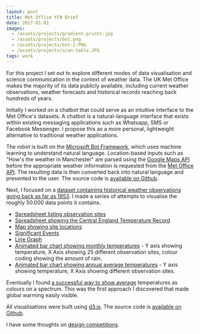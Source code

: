 ```yaml
---
layout: post
title: Met Office YCN Brief
date: 2017-01-01
images: 
  - /assets/projects/gradient-prints.jpg
  - /assets/projects/bot.png
  - /assets/projects/bot-2.PNG
  - /assets/projects/scan-table.JPG
tags: work
---
```


For this project I set out to explore different modes of data visualisation and science communication in the context of weather data. The UK Met Office makes the majority of its data publicly available, including current weather observations, weather forecasts and historical records reaching back hundreds of years.

Initially I worked on a chatbot that could serve as an intuitive interface to the Met Office's datasets. A chatbot is a natural-language interface that exists within existing messaging applications such as Whatsapp, SMS or Facebook Messenger. I propose this as a more personal, lightweight alternative to traditional weather applications.

The robot is built on the [Microsoft Bot Framework](https://dev.botframework.com/), which uses machine learning to understand natural language. Location-based inputs  such as "How's the weather in Manchester" are parsed using the [Google Maps API](https://developers.google.com/maps/) before the appropriate weather information is requested from the [Met Office API](http://www.metoffice.gov.uk/datapoint). The resulting data is then converted back into natural language and presented to the user. The source code is [available on Github](https://github.com/awesomephant/weatherbot).

Next, I focused on a [dataset containing historical weather observations going back as far as 1853](http://www.metoffice.gov.uk/public/weather/climate-historic/#?tab=climateHistoric). I made a series of attempts to visualise the roughly 50.000 data points it contains.

- [Spreadsheet listing observation sites](https://docs.google.com/spreadsheets/d/1xYVZw5wCWfg2fKV-0gaZSlzr7ntLmdzHnBz4iSKLSI4/pubhtml)
- [Spreadsheet showing the Central England Temperature Record](https://docs.google.com/spreadsheets/d/1ueKlVpeMMa2wtQkjnEVAhhlANF2IMqUdLAslqiblDsY/pubhtml#)
- [Map showing site locations](http://awesomephant.github.io/metoffice-graphic/map.html)
- [Significant Events](http://awesomephant.github.io/metoffice-graphic/table.html)
- [Line Graph](http://awesomephant.github.io/metoffice-graphic/oxford-line.html)
- [Animated bar chart showing monthly temperatures](http://awesomephant.github.io/metoffice-graphic/steps.html) - Y axis showing temperature, X Axis showing 25 different observation sites, colour coding showing the amount of rain.
- [Animated bar chart showing annual average temperatures](http://awesomephant.github.io/metoffice-graphic/yearly.html) - Y axis showing temperature, X Axis showing different observation sites.

Eventually I found [a successful way to show average](http://awesomephant.github.io/metoffice-graphic/) temperatures as colours on a spectrum. This was the first approach I discovered that made global warming easily visible.

All visualisations were built using [d3.js](https://d3js.org/). The source code is [available on Github](https://github.com/awesomephant/metoffice-graphic).

I have some thoughts on [design competitions](http://awesomephant.github.io/2017/design-competitions/).